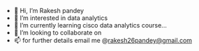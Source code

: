 - 👋 Hi, I’m Rakesh pandey
- 👀 I’m interested in data analytics 
- 🌱 I’m currently learning cisco data analytics course...
- 💞️ I’m looking to collaborate on 
- 📫 for further details email me @rakesh26pandey@gmail.com

<!---
Cyrushz/Cyrushz is a ✨ special ✨ repository because its `README.md` (this file) appears on your GitHub profile.
You can click the Preview link to take a look at your changes.
--->
